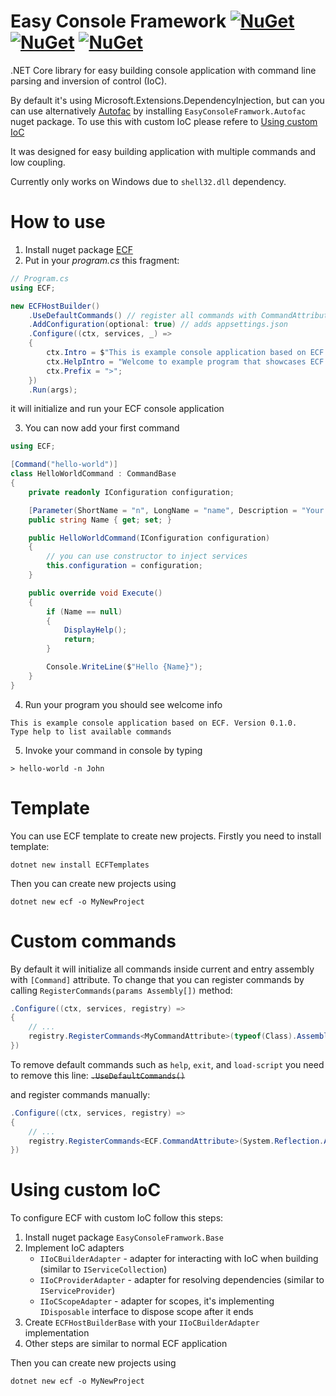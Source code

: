 # Easy Console Framework [![NuGet](https://img.shields.io/nuget/v/ECF.svg?label=ECF)](https://nuget.org/packages/ECF) [![NuGet](https://img.shields.io/nuget/v/ECFTemplates.svg?label=ECFTemplates)](https://nuget.org/packages/ECFTemplates) [![NuGet](https://img.shields.io/nuget/v/EasyConsoleFramework.Autofac.svg?label=EasyConsoleFramework.Autofac)](https://nuget.org/packages/EasyConsoleFramework.AutoFac)
.NET Core library for easy building console application with command line parsing and inversion of control (IoC).  
  
By default it's using Microsoft.Extensions.DependencyInjection, but can you can use alternatively [Autofac](https://autofac.org) by installing `EasyConsoleFramwork.Autofac` nuget package.
To use this with custom IoC please refere to [Using custom IoC](#using-custom-IoC)

It was designed for easy building application with multiple commands and low coupling.

Currently only works on Windows due to `shell32.dll` dependency.

# How to use
1. Install nuget package [ECF](https://nuget.org/packages/ECF)
2. Put in your *program.cs* this fragment:
```cs
// Program.cs
using ECF;

new ECFHostBuilder()
    .UseDefaultCommands() // register all commands with CommandAttribute and default commands (help, exit, ...)
    .AddConfiguration(optional: true) // adds appsettings.json        
    .Configure((ctx, services, _) =>
    {
        ctx.Intro = $"This is example console application based on ECF. Version {typeof(Program).Assembly.GetName().Version}.\nType help to list available commands";
        ctx.HelpIntro = "Welcome to example program that showcases ECF framework. Enter one of command listed below";
        ctx.Prefix = ">";
    })
    .Run(args);
```
it will initialize and run your ECF console application

3. You can now add your first command
```cs
using ECF;

[Command("hello-world")]
class HelloWorldCommand : CommandBase
{
    private readonly IConfiguration configuration;

    [Parameter(ShortName = "n", LongName = "name", Description = "Your name")]
    public string Name { get; set; }

    public HelloWorldCommand(IConfiguration configuration)
    {
        // you can use constructor to inject services
        this.configuration = configuration;
    }

    public override void Execute()
    {
        if (Name == null)
        {
            DisplayHelp();
            return;
        }

        Console.WriteLine($"Hello {Name}");
    }
}
```
4. Run your program
you should see welcome info
```
This is example console application based on ECF. Version 0.1.0.
Type help to list available commands
```
5. Invoke your command in console by typing 
```
> hello-world -n John
```

# Template
You can use ECF template to create new projects. Firstly you need to install template:
```
dotnet new install ECFTemplates
```

Then you can create new projects using 
```
dotnet new ecf -o MyNewProject
```


# Custom commands
By default it will initialize all commands inside current and entry assembly with `[Command]` attribute. To change that you can register commands by calling `RegisterCommands(params Assembly[])` method:
```cs
.Configure((ctx, services, registry) =>
{
    // ...
    registry.RegisterCommands<MyCommandAttribute>(typeof(Class).Assembly);
})
```

To remove default commands such as `help`, `exit`, and `load-script` you need to remove this line:
~~`.UseDefaultCommands()`~~

and register commands manually:
```cs
.Configure((ctx, services, registry) =>
{
    // ...
    registry.RegisterCommands<ECF.CommandAttribute>(System.Reflection.Assembly.GetExecutingAssembly());
})
```

# Using custom IoC
To configure ECF with custom IoC follow this steps:
1. Install nuget package `EasyConsoleFramwork.Base`
2. Implement IoC adapters
    - `IIoCBuilderAdapter` - adapter for interacting with IoC when building (similar to `IServiceCollection`)
    - `IIoCProviderAdapter` - adapter for resolving dependencies (similar to `IServiceProvider`)
    - `IIoCScopeAdapter` - adapter for scopes, it's implementing `IDisposable` interface to dispose scope after it ends
3. Create `ECFHostBuilderBase` with your `IIoCBuilderAdapter` implementation
4. Other steps are similar to normal ECF application

Then you can create new projects using 
```
dotnet new ecf -o MyNewProject
```